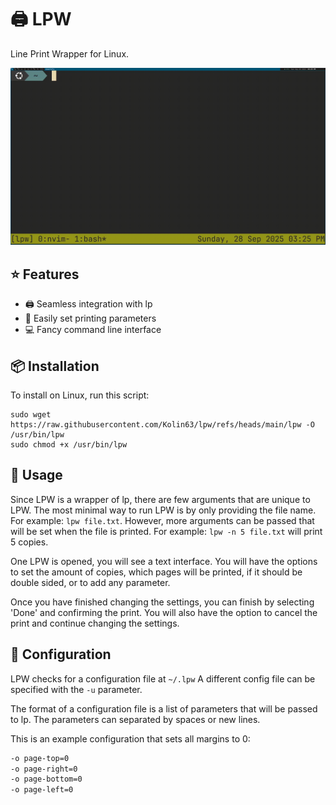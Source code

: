 # 🖨️ LPW
Line Print Wrapper for Linux.

![demo](demo.gif)

## ⭐ Features
* 🖨️ Seamless integration with lp
* 🔧 Easily set printing parameters
* 💻 Fancy command line interface

## 📦 Installation
To install on Linux, run this script:
```
sudo wget https://raw.githubusercontent.com/Kolin63/lpw/refs/heads/main/lpw -O /usr/bin/lpw
sudo chmod +x /usr/bin/lpw
```

## 📖 Usage
Since LPW is a wrapper of lp, there are few arguments that are unique to LPW.
The most minimal way to run LPW is by only providing the file name. For
example: `lpw file.txt`. However, more arguments can be passed that will be set
when the file is printed. For example: `lpw -n 5 file.txt` will print 5 copies.

One LPW is opened, you will see a text interface. You will have the options to
set the amount of copies, which pages will be printed, if it should be double
sided, or to add any parameter.

Once you have finished changing the settings, you can finish by selecting
'Done' and confirming the print. You will also have the option to cancel the
print and continue changing the settings.

## 🔧 Configuration
LPW checks for a configuration file at `~/.lpw` A different config file can be
specified with the `-u` parameter.

The format of a configuration file is a list of parameters that will be passed
to lp. The parameters can separated by spaces or new lines.

This is an example configuration that sets all margins to 0:
```bash
-o page-top=0
-o page-right=0
-o page-bottom=0
-o page-left=0
```
